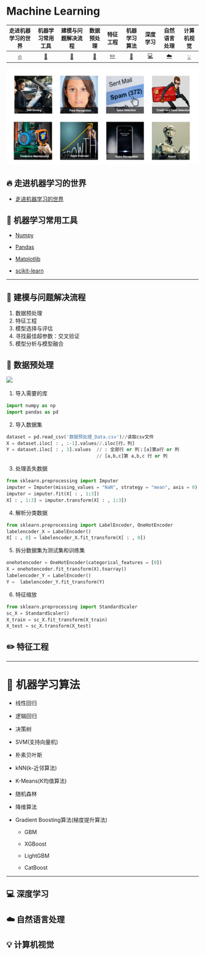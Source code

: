 # Machine Learning


| 走进机器学习的世界 | 机器学习常用工具 | 建模与问题解决流程 | 数据预处理 | 特征工程 | 机器学习算法 | 深度学习 | 自然语言处理 | 计算机视觉 | 
| :--------: | :---------: | :---------: | :---------: | :---------: | :---------:| :---------: | :-------: | :-------:|
| [:fire:](#fire-走进机器学习的世界) | [:memo:](#memo-机器学习常用工具) |[:watermelon:](#watermelon-建模与问题解决流程) | [:art:](#art-数据预处理) |[:pencil2:](#pencil2-特征工程)|  [:floppy_disk:](#floppy_disk-机器学习算法)| [:computer:](#computer-深度学习)| [:cloud:](#cloud-自然语言处理)| [:bulb:](#bulb-计算机视觉)|

![](https://github.com/jianyongqing/Machine-Learing/blob/master/res/imgs/ML-all%20around%20us.png)

## :fire: 走进机器学习的世界

- [走进机器学习的世界]()

## :memo: 机器学习常用工具

- [Numpy](http://www.numpy.org/) 

- [Pandas](http://pandas.pydata.org/) 

- [Matplotlib](https://matplotlib.org/)

- [scikit-learn](https://www.sklearn.org/)

----------------------------------------------------------------------------------------------------------------------------------------

## :watermelon: 建模与问题解决流程

1. 数据预处理
2. 特征工程
3. 模型选择与评估
4. 寻找最佳超参数：交叉验证
5. 模型分析与模型融合

## :art: 数据预处理

![](https://i.imgur.com/WjljTuC.jpg)

1. 导入需要的库
```Python
import numpy as np
import pandas as pd
```
2. 导入数据集
```python
dataset = pd.read_csv('数据预处理_Data.csv')//读取csv文件
X = dataset.iloc[ : , :-1].values//.iloc[行，列]
Y = dataset.iloc[ : , 3].values  // : 全部行 or 列；[a]第a行 or 列
                                 // [a,b,c]第 a,b,c 行 or 列
```
3. 处理丢失数据
```python
from sklearn.preprocessing import Imputer
imputer = Imputer(missing_values = "NaN", strategy = "mean", axis = 0)
imputer = imputer.fit(X[ : , 1:3])
X[ : , 1:3] = imputer.transform(X[ : , 1:3])
```
4. 解析分类数据
```python
from sklearn.preprocessing import LabelEncoder, OneHotEncoder
labelencoder_X = LabelEncoder()
X[ : , 0] = labelencoder_X.fit_transform(X[ : , 0])
```
5. 拆分数据集为测试集和训练集
```python
onehotencoder = OneHotEncoder(categorical_features = [0])
X = onehotencoder.fit_transform(X).toarray()
labelencoder_Y = LabelEncoder()
Y =  labelencoder_Y.fit_transform(Y)
```
6. 特征缩放
```python
from sklearn.preprocessing import StandardScaler
sc_X = StandardScaler()
X_train = sc_X.fit_transform(X_train)
X_test = sc_X.transform(X_test)
```

## :pencil2: 特征工程

----------

# :floppy_disk: 机器学习算法

- 线性回归

- 逻辑回归

- 决策树

- SVM(支持向量机)

- 朴素贝叶斯

- kNN(k-近邻算法)

- K-Means(K均值算法)

- 随机森林

- 降维算法

- Gradient Boosting算法(梯度提升算法)

  - GBM

  - XGBoost

  - LightGBM

  - CatBoost

----------------------------------------------------------------------------------------------------------------------------------------

## :computer: 深度学习

## :cloud: 自然语言处理

## :bulb: 计算机视觉 


